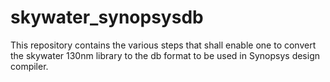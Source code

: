 # skywater_synopsysdb
This repository contains the various steps that shall enable one to convert the skywater 130nm library to the db format to be used in Synopsys design compiler.
